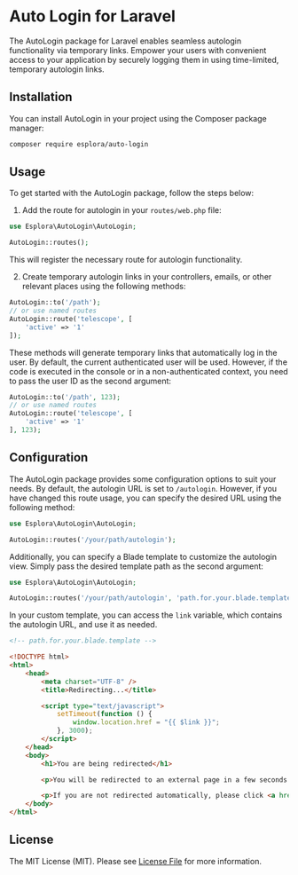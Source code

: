 # Auto Login for Laravel

The AutoLogin package for Laravel enables seamless autologin functionality via temporary links.
Empower your users with convenient access to your application by securely logging them in using time-limited, temporary autologin links.


## Installation

You can install AutoLogin in your project using the Composer package manager:

```bash
composer require esplora/auto-login
```

## Usage

To get started with the AutoLogin package, follow the steps below:

1. Add the route for autologin in your `routes/web.php` file:

```php
use Esplora\AutoLogin\AutoLogin;

AutoLogin::routes();
```

This will register the necessary route for autologin functionality.

2. Create temporary autologin links in your controllers, emails, or other relevant places using the following methods:

```php
AutoLogin::to('/path');
// or use named routes
AutoLogin::route('telescope', [
    'active' => '1'
]);
```

These methods will generate temporary links that automatically log in the user. By default, the current authenticated user will be used. However, if the code is executed in the console or in a non-authenticated context, you need to pass the user ID as the second argument:

```php
AutoLogin::to('/path', 123);
// or use named routes
AutoLogin::route('telescope', [
    'active' => '1'
], 123);
```

## Configuration

The AutoLogin package provides some configuration options to suit your needs. By default, the autologin URL is set to `/autologin`. However, if you have changed this route usage, you can specify the desired URL using the following method:

```php
use Esplora\AutoLogin\AutoLogin;

AutoLogin::routes('/your/path/autologin');
```

Additionally, you can specify a Blade template to customize the autologin view. Simply pass the desired template path as the second argument:

```php
use Esplora\AutoLogin\AutoLogin;

AutoLogin::routes('/your/path/autologin', 'path.for.your.blade.template');
```

In your custom template, you can access the `link` variable, which contains the autologin URL, and use it as needed.

```html
<!-- path.for.your.blade.template -->

<!DOCTYPE html>
<html>
    <head>
        <meta charset="UTF-8" />
        <title>Redirecting...</title>

        <script type="text/javascript">
            setTimeout(function () {
                window.location.href = "{{ $link }}";
            }, 3000);
        </script>
    </head>
    <body>
        <h1>You are being redirected</h1>

        <p>You will be redirected to an external page in a few seconds.</p>

        <p>If you are not redirected automatically, please click <a href="{{ $link }}">here</a>.</p>
    </body>
</html>
```


## License

The MIT License (MIT). Please see [License File](LICENSE.md) for more information.
